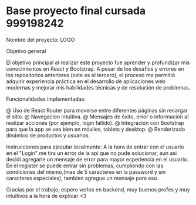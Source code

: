 # Base proyecto final cursada 999198242

 Nombre del proyecto: LOGO

Objetivo general

El objetivo principal al realizar este proyecto fue aprender y profundizar mis conocimientos en React y Bootstrap. A pesar de los desafíos y errores en los repositorios anteriores (este es el tercero), el proceso me permitió adquirir experiencia práctica en el desarrollo de aplicaciones web modernas y mejorar mis habilidades técnicas y de resolución de problemas.


Funcionalidades implementadas: 

  @ Uso de React Router para moverse entre diferentes páginas sin recargar el sitio.
  @ Navegacion intuitiva.
  @ Mensajes de éxito, error o información al realizar acciones (por ejemplo, login fallido).
  @ Integración con Bootstrap para que la app se vea bien en móviles, tablets y desktop.
  @ Renderizado dinámico de productos y usuarios.




  
Instrucciones para ejecutar localmente: A la hora de entrar con el usuario en el "Login" me tira un error de la api que no pude solucionar, aun asi decidi agregarle un mensaje de error para mayor ecperiencia en el usuario.
  En el register se puede entrar sin problemas, cumpliendo con las condiciones del mismo,(mas de 5 caracteres en la password y sin caracteres especiales), tambien agregue un mensaje para eso.



  Gracias por el trabajo, espero verlos en backend, muy buenos profes y muy intuitivos a la hora de explicar <3
  